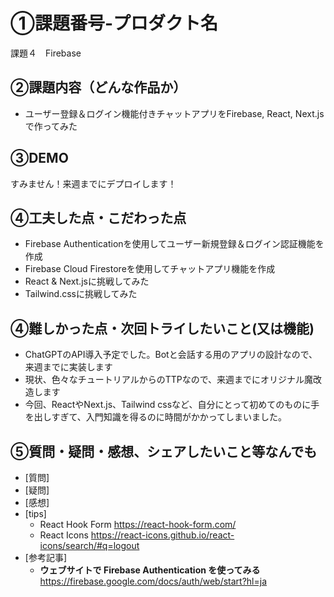 # ①課題番号-プロダクト名
課題４　Firebase

## ②課題内容（どんな作品か）
- ユーザー登録＆ログイン機能付きチャットアプリをFirebase, React, Next.jsで作ってみた

## ③DEMO
すみません！来週までにデプロイします！

## ④工夫した点・こだわった点
- Firebase Authenticationを使用してユーザー新規登録＆ログイン認証機能を作成
- Firebase Cloud Firestoreを使用してチャットアプリ機能を作成
- React & Next.jsに挑戦してみた
- Tailwind.cssに挑戦してみた

## ④難しかった点・次回トライしたいこと(又は機能)
- ChatGPTのAPI導入予定でした。Botと会話する用のアプリの設計なので、来週までに実装します
- 現状、色々なチュートリアルからのTTPなので、来週までにオリジナル魔改造します
- 今回、ReactやNext.js、Tailwind cssなど、自分にとって初めてのものに手を出しすぎて、入門知識を得るのに時間がかかってしまいました。

## ⑤質問・疑問・感想、シェアしたいこと等なんでも
- [質問]
- [疑問]
- [感想]
- [tips]
  - React Hook Form
  https://react-hook-form.com/
  - React Icons
  https://react-icons.github.io/react-icons/search/#q=logout
- [参考記事]
  - **ウェブサイトで Firebase Authentication を使ってみる**
    https://firebase.google.com/docs/auth/web/start?hl=ja

